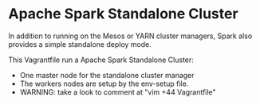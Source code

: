# Apache Spark Standalone Cluster

In addition to running on the Mesos or YARN cluster managers, Spark also 
provides a simple standalone deploy mode.

This Vagrantfile run a Apache Spark Standalone Cluster:

- One master node for the standalone cluster manager
- The workers nodes are setup by the env-setup file.
- WARNING: take a look to comment at "vim +44 Vagrantfile"
